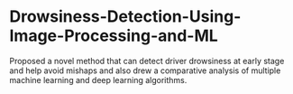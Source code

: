# Drowsiness-Detection-Using-Image-Processing-and-ML
Proposed a novel method that can detect driver drowsiness at early stage and help avoid mishaps and also drew a comparative analysis of multiple machine learning and deep learning algorithms.
